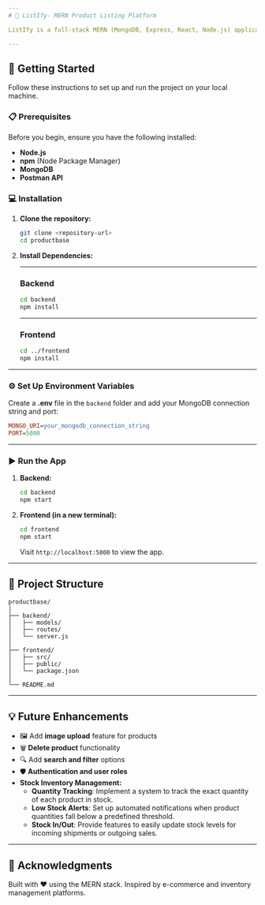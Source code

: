 ```yaml
---
# 🛒 ListIfy- MERN Product Listing Platform

ListIfy is a full-stack MERN (MongoDB, Express, React, Node.js) application that allows users to manage a list of products. You can add, update, and view product listings — all stored persistently in a database.

---
```

## 🚀 Getting Started

Follow these instructions to set up and run the project on your local machine.

### 📋 Prerequisites

Before you begin, ensure you have the following installed:

* **Node.js**
* **npm** (Node Package Manager)
* **MongoDB**
* **Postman API**

### 💻 Installation

1.  **Clone the repository:**

    ```bash
    git clone <repository-url>
    cd productbase
    ```

2.  **Install Dependencies:**

    ---
    ### Backend

    ```bash
    cd backend
    npm install
    ```

    ---
    ### Frontend

    ```bash
    cd ../frontend
    npm install
    ```

---
### ⚙️ Set Up Environment Variables

Create a **.env** file in the `backend` folder and add your MongoDB connection string and port:

```ini
MONGO_URI=your_mongodb_connection_string
PORT=5000
```

---
### ▶️ Run the App

1.  **Backend:**

    ```bash
    cd backend
    npm start
    ```

2.  **Frontend (in a new terminal):**

    ```bash
    cd frontend
    npm start
    ```

    Visit `http://localhost:5000` to view the app.

---
## 📂 Project Structure

```
productbase/
│
├── backend/
│   ├── models/
│   ├── routes/
│   └── server.js
│
├── frontend/
│   ├── src/
│   ├── public/
│   └── package.json
│
└── README.md
```

---
## 💡 Future Enhancements

* 🖼️ Add **image upload** feature for products
* 🗑️ **Delete product** functionality
* 🔍 Add **search and filter** options
* 🛡️ **Authentication and user roles**
* **Stock Inventory Management:**
  * **Quantity Tracking**: Implement a system to track the exact quantity of each product in stock.
  * **Low Stock Alerts**: Set up automated notifications when product quantities fall below a predefined threshold.
  * **Stock In/Out**: Provide features to easily update stock levels for incoming shipments or outgoing sales.

---
## 🙌 Acknowledgments

Built with ❤️ using the MERN stack.
Inspired by e-commerce and inventory management platforms.
